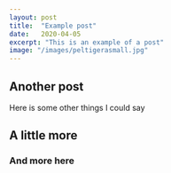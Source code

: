 ```yaml
---
layout: post
title:  "Example post"
date:   2020-04-05
excerpt: "This is an example of a post"
image: "/images/peltigerasmall.jpg"
---
```


## Another post
Here is some other things I could say
## A little more
### And more here
